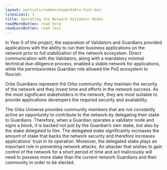 ```yaml
---
layout: partials/common/expendable-text-box
linesLimit: 3
title: Operating the Network Validator Nodes
readMoreButton: read more
readLessButton: read less
---
```


In Year 0 of the project, the separation of Validators and Guardians provided applications with the ability to run their business applications on the network prior to full stabilization of the network ecosystem. Direct communication with the Validators, along with a mandatory minimal technical due-diligence process, enabled a stable network for applications, while the permissionless Guardian role allowed the PoS ecosystem to flourish.

Orbs Guardians represent the Orbs community; they maintain the security of the network and they invest time and efforts in the network success. As the most significant stakeholders in the network, they are most suitable to provide applications developers the required security and availability.

The Orbs Universe provides community members that are not constantly active an opportunity to contribute to the network by delegating their stake to Guardians. Therefore, when a Guardian operates a validator node and signs a block, it is backed not just by the Guardian’s own stake, but also by the stake delegated to him. The delegated stake significantly increases the amount of stake that backs the network security and therefore increases applications' trust in its operation. Moreover, the delegated stake plays an important role in preventing network attacks. An attacker that wishes to gain control of the network for a short period of time and act maliciously will need to possess more stake than the current network Guardians and their community in order to be elected.
